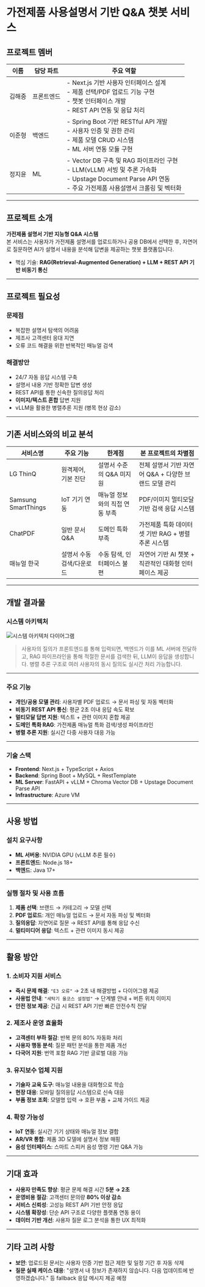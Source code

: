 # 가전제품 사용설명서 기반 Q&A 챗봇 서비스

## 프로젝트 멤버
| 이름   | 담당 파트  | 주요 역할 |
|--------|-------------|--------------------------------------------------------------------------------------------------------------------|
| 김해중 | 프론트엔드  | - Next.js 기반 사용자 인터페이스 설계<br>- 제품 선택/PDF 업로드 기능 구현<br>- 챗봇 인터페이스 개발<br>- REST API 연동 및 응답 처리 |
| 이준형 | 백엔드      | - Spring Boot 기반 RESTful API 개발<br>- 사용자 인증 및 권한 관리<br>- 제품 모델 CRUD 시스템<br>- ML 서버 연동 모듈 구현        |
| 정지윤 | ML          | - Vector DB 구축 및 RAG 파이프라인 구현<br>- LLM(vLLM) 서빙 및 추론 가속화<br>- Upstage Document Parse API 연동<br>- 주요 가전제품 사용설명서 크롤링 및 벡터화 |

---

## 프로젝트 소개
**가전제품 설명서 기반 지능형 Q&A 시스템**  
본 서비스는 사용자가 가전제품 설명서를 업로드하거나 공용 DB에서 선택한 후, 자연어로 질문하면 AI가 설명서 내용을 분석해 답변을 제공하는 챗봇 플랫폼입니다.

- 핵심 기술: **RAG(Retrieval-Augmented Generation) + LLM + REST API 기반 비동기 통신**

---

## 프로젝트 필요성
### 문제점
- 복잡한 설명서 탐색의 어려움
- 제조사 고객센터 응대 지연
- 오류 코드 해결을 위한 반복적인 매뉴얼 검색

### 해결방안
- 24/7 자동 응답 시스템 구축  
- 설명서 내용 기반 정확한 답변 생성  
- REST API를 통한 신속한 질의응답 처리  
- **이미지/텍스트 혼합** 답변 지원  
- vLLM을 활용한 병렬추론 지원 (병목 현상 감소)

---

## 기존 서비스와의 비교 분석

| 서비스명              | 주요 기능                       | 한계점                            | 본 프로젝트의 차별점                                               |
|-----------------------|----------------------------------|-----------------------------------|--------------------------------------------------------------------|
| LG ThinQ              | 원격제어, 기본 진단             | 설명서 수준의 Q&A 미지원         | 전체 설명서 기반 자연어 Q&A + 다양한 브랜드 모델 관리             |
| Samsung SmartThings   | IoT 기기 연동                  | 매뉴얼 정보와의 직접 연동 부족   | PDF/이미지 멀티모달 기반 검색 응답 시스템                         |
| ChatPDF               | 일반 문서 Q&A                   | 도메인 특화 부족                 | 가전제품 특화 데이터셋 기반 RAG + 병렬 추론 시스템                |
| 매뉴얼 한국           | 설명서 수동 검색/다운로드       | 수동 탐색, 인터페이스 불편       | 자연어 기반 AI 챗봇 + 직관적인 대화형 인터페이스 제공             |

---

## 개발 결과물

### 시스템 아키텍처

![시스템 아키텍처 다이어그램](https://github.com/user-attachments/assets/7a12b7af-1251-471e-9ca4-b48143c33de7)

> 사용자의 질의가 프론트엔드를 통해 입력되면, 백엔드가 이를 ML 서버에 전달하고, RAG 파이프라인을 통해 적절한 문서를 검색한 뒤, LLM이 응답을 생성합니다. 병렬 추론 구조로 여러 사용자의 동시 질의도 실시간 처리 가능합니다.

---

### 주요 기능

- **개인/공용 모델 관리**: 사용자별 PDF 업로드 → 문서 파싱 및 자동 벡터화
- **비동기 REST API 통신**: 평균 2초 이내 응답 속도 확보
- **멀티모달 답변 지원**: 텍스트 + 관련 이미지 혼합 제공
- **도메인 특화 RAG**: 가전제품 매뉴얼 특화 검색/생성 파이프라인
- **병렬 추론 지원**: 실시간 다중 사용자 대응 가능

---

### 기술 스택

- **Frontend**: Next.js + TypeScript + Axios  
- **Backend**: Spring Boot + MySQL + RestTemplate  
- **ML Server**: FastAPI + vLLM + Chroma Vector DB + Upstage Document Parse API  
- **Infrastructure**: Azure VM

---

## 사용 방법

### 설치 요구사항

- **ML 서버용**: NVIDIA GPU (vLLM 추론 필수)  
- **프론트엔드**: Node.js 18+  
- **백엔드**: Java 17+

---

### 실행 절차 및 사용 흐름

1. **제품 선택**: 브랜드 → 카테고리 → 모델 선택  
2. **PDF 업로드**: 개인 매뉴얼 업로드 → 문서 자동 파싱 및 벡터화  
3. **질의응답**: 자연어로 질문 → REST API를 통해 응답 수신  
4. **멀티미디어 응답**: 텍스트 + 관련 이미지 동시 제공

---

## 활용 방안

### 1. 소비자 지원 서비스
- **즉시 문제 해결**: `"E3 오류"` → 2초 내 해결방법 + 다이어그램 제공  
- **사용법 안내**: `"세탁기 울코스 설정법"` → 단계별 안내 + 버튼 위치 이미지  
- **안전 정보 제공**: 긴급 시 REST API 기반 빠른 안전수칙 전달

### 2. 제조사 운영 효율화
- **고객센터 부하 절감**: 반복 문의 80% 자동화 처리  
- **사용자 행동 분석**: 질문 패턴 분석을 통한 제품 개선  
- **다국어 지원**: 번역 포함 RAG 기반 글로벌 대응 가능

### 3. 유지보수 업체 지원
- **기술자 교육 도구**: 매뉴얼 내용을 대화형으로 학습  
- **현장 대응**: 모바일 질의응답 시스템으로 신속 대응  
- **부품 정보 조회**: 모델명 입력 → 호환 부품 + 교체 가이드 제공

### 4. 확장 가능성
- **IoT 연동**: 실시간 기기 상태와 매뉴얼 정보 결합  
- **AR/VR 통합**: 제품 3D 모델에 설명서 정보 매핑  
- **음성 인터페이스**: 스마트 스피커 음성 명령 기반 Q&A 가능

---

## 기대 효과

- **사용자 만족도 향상**: 평균 문제 해결 시간 **5분 → 2초**  
- **운영비용 절감**: 고객센터 문의량 **80% 이상 감소**  
- **서비스 신뢰성**: 고성능 REST API 기반 안정 응답  
- **시스템 확장성**: 단순 API 구조로 다양한 플랫폼 연동 용이  
- **데이터 기반 개선**: 사용자 질문 로그 분석을 통한 UX 최적화

---

## 기타 고려 사항

- **보안**: 업로드된 문서는 사용자 인증 기반 접근 제한 및 일정 기간 후 자동 삭제  
- **질문 실패 케이스 대응**: "설명서 내 정보가 존재하지 않습니다. 다음 업데이트에 반영하겠습니다." 등 fallback 응답 메시지 제공 예정
